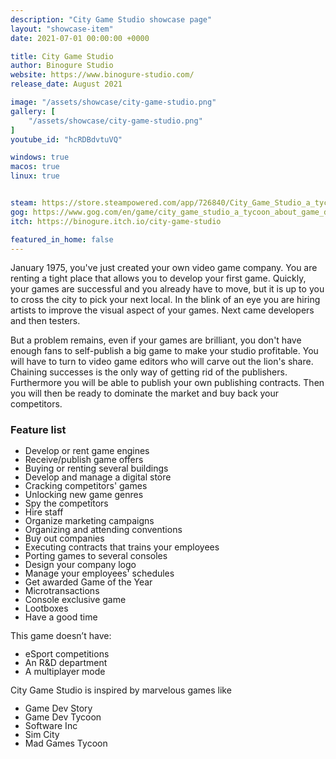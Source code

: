 ```yaml
---
description: "City Game Studio showcase page"
layout: "showcase-item"
date: 2021-07-01 00:00:00 +0000

title: City Game Studio
author: Binogure Studio
website: https://www.binogure-studio.com/
release_date: August 2021

image: "/assets/showcase/city-game-studio.png"
gallery: [
	"/assets/showcase/city-game-studio.png"
]
youtube_id: "hcRDBdvtuVQ"

windows: true
macos: true
linux: true


steam: https://store.steampowered.com/app/726840/City_Game_Studio_a_tycoon_about_game_dev/
gog: https://www.gog.com/en/game/city_game_studio_a_tycoon_about_game_dev
itch: https://binogure.itch.io/city-game-studio

featured_in_home: false
---
```


<p>
  January 1975, you've just created your own video game company. You are renting
  a tight place that allows you to develop your first game. Quickly, your games
  are successful and you already have to move, but it is up to you to cross the
  city to pick your next local. In the blink of an eye you are hiring artists to
  improve the visual aspect of your games. Next came developers and then
  testers.
</p>
<p>
  But a problem remains, even if your games are brilliant, you don't
  have enough fans to self-publish a big game to make your studio profitable.
  You will have to turn to video game editors who will carve out the lion's
  share. Chaining successes is the only way of getting rid of the publishers.
  Furthermore you will be able to publish your own publishing contracts. Then
  you will then be ready to dominate the market and buy back your competitors.
</p>
<h3>Feature list</h3>
<ul style="line-height: 1">
  <li>Develop or rent game engines</li>
  <li>Receive/publish game offers</li>
  <li>Buying or renting several buildings</li>
  <li>Develop and manage a digital store</li>
  <li>Cracking competitors' games</li>
  <li>Unlocking new game genres</li>
  <li>Spy the competitors</li>
  <li>Hire staff</li>
  <li>Organize marketing campaigns</li>
  <li>Organizing and attending conventions</li>
  <li>Buy out companies</li>
  <li>Executing contracts that trains your employees</li>
  <li>Porting games to several consoles</li>
  <li>Design your company logo</li>
  <li>Manage your employees' schedules</li>
  <li>Get awarded Game of the Year</li>
  <li>Microtransactions</li>
  <li>Console exclusive game</li>
  <li>Lootboxes</li>
  <li>Have a good time</li>
</ul>
<p>This game doesn’t have:</p>
<ul style="line-height: 1">
  <li>eSport competitions</li>
  <li>An R&D department</li>
  <li>A multiplayer mode</li>
</ul>
<p>City Game Studio is inspired by marvelous games like</p>
<ul style="line-height: 1">
  <li>Game Dev Story</li>
  <li>Game Dev Tycoon</li>
  <li>Software Inc</li>
  <li>Sim City</li>
  <li>Mad Games Tycoon</li>
</ul>